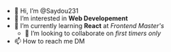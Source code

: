 - 👋 Hi, I’m @Saydou231
- 👀 I’m interested in <b>Web Developement</b>
- 🌱 I’m currently learning <b>React</b> at <i>Frontend Master's</i>
  - 💞️ I’m looking to collaborate on <i>first timers only</i>
- 📫 How to reach me DM

<!---
Saydou231/Saydou231 is a ✨ special ✨ repository because its `README.md` (this file) appears on your GitHub profile.
You can click the Preview link to take a look at your changes.
--->
